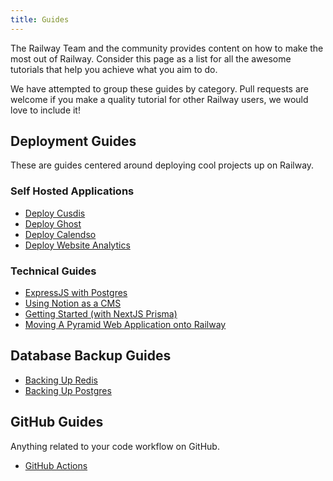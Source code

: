 ```yaml
---
title: Guides
---
```


The Railway Team and the community provides content on how to make the most out of Railway. Consider this page as a list for all the awesome tutorials that help you achieve what you aim to do.

We have attempted to group these guides by category. Pull requests are welcome if you make a quality tutorial for other Railway users, we would love to include it!

## Deployment Guides
These are guides centered around deploying cool projects up on Railway.
### Self Hosted Applications

- [Deploy Cusdis](https://blog.railway.app/p/cusdis)
- [Deploy Ghost](https://blog.railway.app/p/ghost)
- [Deploy Calendso](https://blog.railway.app/p/calendso)
- [Deploy Website Analytics](https://blog.railway.app/p/self-hosted-website-analytics)

### Technical Guides
- [ExpressJS with Postgres](https://blog.railway.app/p/expressjs-with-postgresql)
- [Using Notion as a CMS](https://blog.railway.app/p/next-notion-blog)
- [Getting Started (with NextJS Prisma)](/getting-started)
- [Moving A Pyramid Web Application onto Railway](https://chancecallahan.com/pyramid-poetry-and-track-switching-lessons-learned-migrating-to-railway.html)

## Database Backup Guides

- [Backing Up Redis](https://blog.railway.app/p/redis-backup)
- [Backing Up Postgres](https://blog.railway.app/p/postgre-backup)

## GitHub Guides
Anything related to your code workflow on GitHub.
- [GitHub Actions](https://blog.railway.app/p/github-actions)
